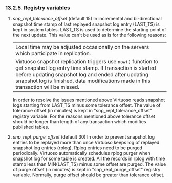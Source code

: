 <div>

<div>

<div>

<div>

### 13.2.5. Registry variables

</div>

</div>

</div>

<div>

1.  <span class="emphasis">*snp_repl_tolerance_offset*</span>
    (default 15) In incremental and bi-directional snapshot time stamp
    of last replayed snapshot log entry (LAST_TS) is kept in system
    tables. LAST_TS is used to determine the starting point of the next
    update. This value can't be used as is for the following reasons:

    |                                                                                                                                                                                                                                                                         |
    |-------------------------------------------------------------------------------------------------------------------------------------------------------------------------------------------------------------------------------------------------------------------------|
    | Local time may be adjusted occasionally on the servers which participate in replication.                                                                                                                                                                                |
    | Virtuoso snapshot replication triggers use `now()` function to get snapshot log entry time stamp. If transaction is started before updating snapshot log and ended after updating snapshot log is finished, data modifications made in this transaction will be missed. |

    In order to resolve the issues mentioned above Virtuoso reads
    snapshot logs starting from LAST_TS minus some tolerance offset. The
    value of tolerance offset (in minutes) is kept in
    "snp_repl_tolerance_offset" registry variable. For the reasons
    mentioned above tolerance offset should be longer than length of any
    transaction which modifies published tables.

2.  <span class="emphasis">*snp_repl_purge_offset*</span> (default 30)
    In order to prevent snapshot log entries to be replayed more than
    once Virtuoso keeps log of replayed snapshot log entries (rplog).
    Rplog entries need to be purged periodically. Virtuoso automatically
    schedules rplog purger when snapshot log for some table is created.
    All the records in rplog with time stamp less than MIN(LAST_TS)
    minus some offset are purged. The value of purge offset (in minutes)
    is kept in "snp_repl_purge_offset" registry variable. Normally,
    purge offset should be greater than tolerance offset.

</div>

</div>
